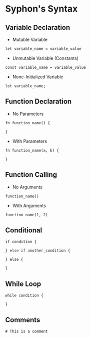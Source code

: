# Syphon's Syntax

## Variable Declaration

- Mutable Variable
```
let variable_name = variable_value
```

- Unmutable Variable (Constants)
```
const variable_name = variable_value
```

- None-Initialized Variable
```
let variable_name;
```

## Function Declaration

- No Parameters
```
fn function_name() {

}
```

- With Parameters
```
fn function_name(a, b) {

}
```

## Function Calling

- No Arguments
```
function_name()
```

- With Arguments
```
function_name(1, 2)
```

## Conditional

```
if condition {

} else if another_condition {

} else {

}
```

## While Loop

```
while condition {

}
```

## Comments

```
# This is a comment
```
